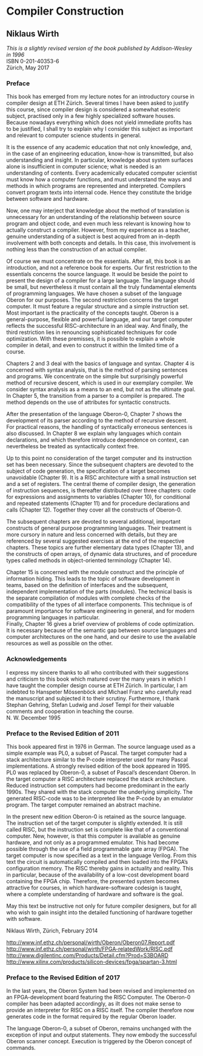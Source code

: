 <h1 id="compiler-construction">Compiler Construction</h1>
<h2 id="niklaus-wirth">Niklaus Wirth</h2>
<p><em>This is a slightly revised version of the book published by Addison-Wesley in 1996</em><br>
ISBN 0-201-40353-6<br>
Zürich, May 2017</p>
<h3 id="preface">Preface</h3>
<p>This book has emerged from my lecture notes for an introductory course in compiler design at ETH Zürich. Several times I have been asked to justify this course, since compiler design is considered a somewhat esoteric subject, practised only in a few highly specialized software houses. Because nowadays everything which does not yield immediate profits has to be justified, I shall try to explain why I consider this subject as important and relevant to computer science students in general.</p>
<p>It is the essence of any academic education that not only knowledge, and, in the case of an engineering education, know-how is transmitted, but also understanding and insight. In particular, knowledge about system surfaces alone is insufficient in computer science; what is needed is an understanding of contents. Every academically educated computer scientist must know how a computer functions, and must understand the ways and methods in which programs are represented and interpreted. Compilers convert program texts into internal code. Hence they constitute the bridge between software and hardware.</p>
<p>Now, one may interject that knowledge about the method of  translation is unnecessary for an understanding of the relationship between source program and object code, and even much less relevant is knowing how to actually construct a compiler. However, from my experience as a teacher, genuine understanding of a subject is best acquired from an in-depth involvement with both concepts and details. In this case, this involvement is nothing less than the construction of an actual compiler.</p>
<p>Of course we must concentrate on the essentials. After all, this book is an introduction, and not a reference book for experts. Our first restriction to the essentials concerns the source language. It would be beside the point to present the design of a compiler for a large language. The language should be small, but nevertheless it must contain all the truly fundamental elements of programming languages. We have chosen a subset of the language Oberon for our purposes. The second restriction concerns the target computer. It must feature a regular structure and a simple instruction set. Most important is the practicality of the concepts taught. Oberon is a general-purpose, flexible and powerful language, and our target computer reflects the successful RISC-architecture in an ideal way. And finally, the third restriction lies in renouncing sophisticated techniques for code optimization. With these premisses, it is possible to explain a whole compiler in detail, and even to construct it within the limited time of a course.</p>
<p>Chapters 2 and 3 deal with the basics of language and syntax. Chapter 4 is concerned with syntax analysis, that is the method of parsing sentences and programs. We concentrate on the simple but surprisingly powerful method of recursive descent, which is used in our exemplary compiler. We consider syntax analysis as a means to an end, but not as the ultimate goal. In Chapter 5, the transition from a parser to a compiler is prepared. The method depends on the use of attributes for syntactic constructs.</p>
<p>After the presentation of the language Oberon-0, Chapter 7 shows the development of its parser according to the method of recursive descent. For practical reasons, the handling of syntactically erroneous sentences is also discussed. In Chapter 8 we explain why languages which contain declarations, and which therefore introduce dependence on context, can nevertheless be treated as syntactically context free.</p>
<p>Up to this point no consideration of the target computer and its instruction set has been necessary. Since the subsequent chapters are devoted to the subject of code generation, the specification of a target becomes unavoidable (Chapter 9). It is a RISC architecture with a small instruction set and a set of registers. The central theme of compiler design, the generation of instruction sequences, is thereafter distributed over three chapters: code for expressions and assignments to variables (Chapter 10), for conditional and repeated statements (Chapter 11) and for procedure declarations and calls (Chapter 12). Together they cover all the constructs of Oberon-0.</p>
<p>The subsequent chapters are devoted to several additional, important constructs of general purpose programming languages. Their treatment is more cursory in nature and less concerned with details, but they are referenced by several suggested exercises at the end of the respective chapters. These topics are further elementary data types (Chapter 13), and the constructs of open arrays, of dynamic data structures, and of procedure types called methods in object-oriented terminology (Chapter 14).</p>
<p>Chapter 15 is concerned with the module construct and the principle of information hiding. This leads to the topic of software development in teams, based on the definition of interfaces and the subsequent, independent implementation of the parts (modules). The technical basis is the separate compilation of modules with complete checks of the compatibility of the types of all interface components. This technique is of paramount importance for software engineering in general, and for modern programming languages in particular.<br>
Finally, Chapter 16 gives a brief overview of problems of code optimization. It is necessary because of the semantic gap between source languages and computer architectures on the one hand, and our desire to use the available resources as well as possible on the other.</p>
<h3 id="acknowledgements">Acknowledgements</h3>
<p>I express my sincere thanks to all who contributed with their suggestions and criticism to this book which matured over the many years in which I have taught the compiler design course at ETH Zürich. In particular, I am indebted to Hanspeter Mössenböck and Michael Franz who carefully read the manuscript and subjected it to their scrutiny. Furthermore, I thank Stephan Gehring, Stefan Ludwig and Josef Templ for their valuable comments and cooperation in teaching the course.<br>
N. W. December 1995</p>
<h3 id="preface-to-the-revised-edition-of-2011">Preface to the Revised Edition of 2011</h3>
<p>This book appeared first in 1976 in German. The source language used as a simple example was PL0, a subset of Pascal. The target computer had a stack architecture similar to the P-code interpreter used for many Pascal implementations. A strongly revised edition of the book appeared in 1995. PL0 was replaced by Oberon-0, a subset of Pascal’s descendant Oberon. In the target computer a RISC architecture replaced the stack architecture. Reduced instruction set computers had become predominant in the early 1990s. They shared with the stack computer the underlying simplicity. The generated RISC-code was to be interpreted like the P-code by an emulator program. The target computer remained an abstract machine.</p>
<p>In the present new edition Oberon-0 is retained as the source language. The instruction set of the target computer is slightly extended. It is still called RISC, but the instruction set is complete like that of a conventional computer. New, however, is that this computer is available as genuine hardware, and not only as a programmed emulator. This had become possible through the use of a field programmable gate array (FPGA). The target computer is now specified as a text in the language Verilog. From this text the circuit is automatically compiled and then loaded into the FPGA’s configuration memory. The RISC thereby gains in actuality and reality. This in particular, because of the availability of a low-cost development board containing the FPGA chip. Therefore, the presented system becomes attractive for courses, in which hardware-software codesign is taught, where a complete understanding of hardware and software is the goal.</p>
<p>May this text be instructive not only for future compiler designers, but for all who wish to gain insight into the detailed functioning of hardware together with software.</p>
<p>Niklaus Wirth, Zürich, February 2014</p>
<p><a href="http://www.inf.ethz.ch/personal/wirth/Oberon/Oberon07.Report.pdf">http://www.inf.ethz.ch/personal/wirth/Oberon/Oberon07.Report.pdf</a><br>
<a href="http://www.inf.ethz.ch/personal/wirth/FPGA-relatedWork/RISC.pdf">http://www.inf.ethz.ch/personal/wirth/FPGA-relatedWork/RISC.pdf</a><br>
<a href="http://www.digilentinc.com/Products/Detail.cfm?Prod=S3BOARD">http://www.digilentinc.com/Products/Detail.cfm?Prod=S3BOARD</a><br>
<a href="http://www.xilinx.com/products/silicon-devices/fpga/spartan-3.html">http://www.xilinx.com/products/silicon-devices/fpga/spartan-3.html</a></p>
<h3 id="preface-to-the-revised-edition-of-2017">Preface to the Revised Edition of 2017</h3>
<p>In the last years, the Oberon System had been revised and implemented on an FPGA-development board featuring the RISC Computer. The Oberon-0 compiler has been adapted accordingly, as iIt does not make sense to provide an interpreter for RISC on a RISC itself. The compiler therefore now generates code in the format required by the regular Oberon loader.</p>
<p>The language Oberon-0, a subset of Oberon, remains unchanged with the exception of input and output statements. They now embody the successful Oberon scanner concept. Execution is triggered by the Oberon concept of commands.</p>

